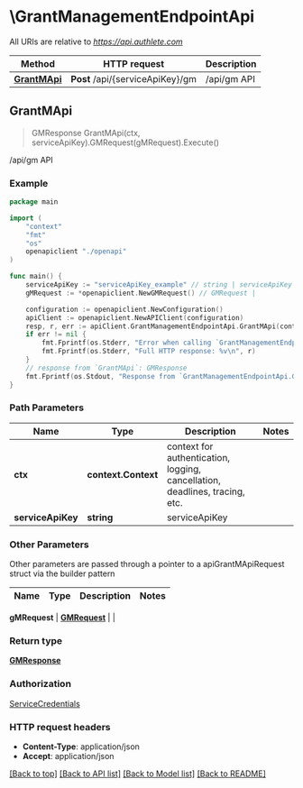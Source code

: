 # \GrantManagementEndpointApi

All URIs are relative to *https://api.authlete.com*

Method | HTTP request | Description
------------- | ------------- | -------------
[**GrantMApi**](GrantManagementEndpointApi.md#GrantMApi) | **Post** /api/{serviceApiKey}/gm | /api/gm API



## GrantMApi

> GMResponse GrantMApi(ctx, serviceApiKey).GMRequest(gMRequest).Execute()

/api/gm API



### Example

```go
package main

import (
    "context"
    "fmt"
    "os"
    openapiclient "./openapi"
)

func main() {
    serviceApiKey := "serviceApiKey_example" // string | serviceApiKey
    gMRequest := *openapiclient.NewGMRequest() // GMRequest | 

    configuration := openapiclient.NewConfiguration()
    apiClient := openapiclient.NewAPIClient(configuration)
    resp, r, err := apiClient.GrantManagementEndpointApi.GrantMApi(context.Background(), serviceApiKey).GMRequest(gMRequest).Execute()
    if err != nil {
        fmt.Fprintf(os.Stderr, "Error when calling `GrantManagementEndpointApi.GrantMApi``: %v\n", err)
        fmt.Fprintf(os.Stderr, "Full HTTP response: %v\n", r)
    }
    // response from `GrantMApi`: GMResponse
    fmt.Fprintf(os.Stdout, "Response from `GrantManagementEndpointApi.GrantMApi`: %v\n", resp)
}
```

### Path Parameters


Name | Type | Description  | Notes
------------- | ------------- | ------------- | -------------
**ctx** | **context.Context** | context for authentication, logging, cancellation, deadlines, tracing, etc.
**serviceApiKey** | **string** | serviceApiKey | 

### Other Parameters

Other parameters are passed through a pointer to a apiGrantMApiRequest struct via the builder pattern


Name | Type | Description  | Notes
------------- | ------------- | ------------- | -------------

 **gMRequest** | [**GMRequest**](GMRequest.md) |  | 

### Return type

[**GMResponse**](GMResponse.md)

### Authorization

[ServiceCredentials](../README.md#ServiceCredentials)

### HTTP request headers

- **Content-Type**: application/json
- **Accept**: application/json

[[Back to top]](#) [[Back to API list]](../README.md#documentation-for-api-endpoints)
[[Back to Model list]](../README.md#documentation-for-models)
[[Back to README]](../README.md)

